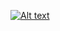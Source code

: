 <!--- 

![Alt text](https://github.com/biddu7/biddu7/assets/27678248/e1c83a00-1c06-4f38-9514-cb3ae355ee10 "Please click me") 

--->

[![Alt text](https://github.com/biddu7/biddu7/assets/27678248/e1c83a00-1c06-4f38-9514-cb3ae355ee10 "Please click me")](https://biddu7.github.io)
